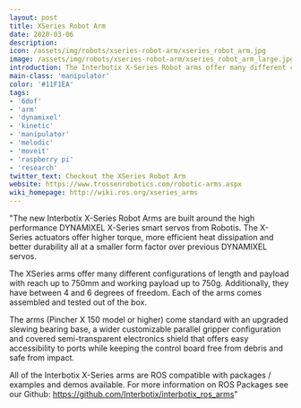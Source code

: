 ```yaml
---
layout: post
title: XSeries Robot Arm
date: 2020-03-06
description:
icon: /assets/img/robots/xseries-robot-arm/xseries_robot_arm.jpg
image: /assets/img/robots/xseries-robot-arm/xseries_robot_arm_large.jpg
introduction: The Interbotix X-Series Robot arms offer many different configurations of length and payload with reach up to 750mm and working payload up to 750g. Additionally, they have between 4 and 6 degrees of freedom. Each of the arms comes assembled and tested out of the box.
main-class: 'manipulator'
color: '#11F1EA'
tags:
- '6dof'
- 'arm'
- 'dynamixel'
- 'kinetic'
- 'manipulator'
- 'melodic'
- 'moveit'
- 'raspberry pi'
- 'research'
twitter_text: Checkout the XSeries Robot Arm
website: https://www.trossenrobotics.com/robotic-arms.aspx
wiki_homepage: http://wiki.ros.org/xseries_arms
---
```


"The new Interbotix X-Series Robot Arms are built around the high performance DYNAMIXEL X-Series smart servos from Robotis. The X-Series actuators offer higher torque, more efficient heat dissipation and better durability all at a smaller form factor over previous DYNAMIXEL servos.

 The XSeries arms offer many different configurations of length and payload with reach up to 750mm and working payload up to 750g. Additionally, they have between 4 and 6 degrees of freedom. Each of the arms comes assembled and tested out of the box.

 The arms (Pincher X 150 model or higher) come standard with an upgraded slewing bearing base, a wider customizable parallel gripper configuration and covered semi-transparent electronics shield that offers easy accessibility to ports while keeping the control board free from debris and safe from impact.

 All of the Interbotix X-Series arms are ROS compatible with packages / examples and demos available. For more information on ROS Packages see our Github: https://github.com/Interbotix/interbotix_ros_arms"
